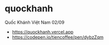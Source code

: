 # quockhanh
Quốc Khánh Việt Nam 02/09
- https://quockhanh.vercel.app
- https://codepen.io/tiencoffee/pen/dybzZqm
